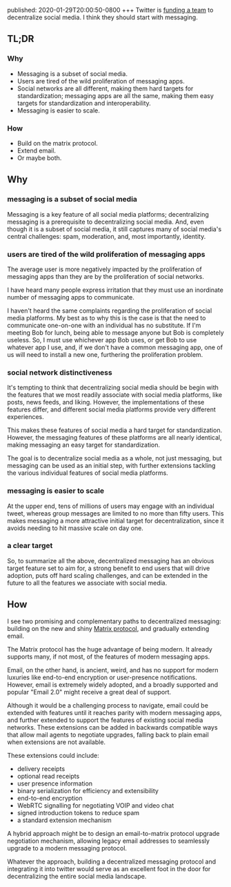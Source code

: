 published: 2020-01-29T20:00:50-0800
+++
Twitter is [funding a team](https://twitter.com/jack/status/1204766078468911106) to decentralize social media. I think they should start with messaging.

TL;DR
-----

### Why

- Messaging is a subset of social media.
- Users are tired of the wild proliferation of messaging apps.
- Social networks are all different, making them hard targets for standardization; messaging apps are all the same, making them easy targets for standardization and interoperability.
- Messaging is easier to scale.

### How

- Build on the matrix protocol.
- Extend email.
- Or maybe both.

Why
---

### messaging is a subset of social media

Messaging is a key feature of all social media platforms; decentralizing messaging is a prerequisite to decentralizing social media. And, even though it is a subset of social media, it still captures many of social media's central challenges: spam, moderation, and, most importantly, identity.

### users are tired of the wild proliferation of messaging apps

The average user is more negatively impacted by the proliferation of messaging apps than they are by the proliferation of social networks.

I have heard many people express irritation that they must use an inordinate number of messaging apps to communicate.

I haven't heard the same complaints regarding the proliferation of social media platforms. My best as to why this is the case is that the need to communicate one-on-one with an individual has no substitute. If I'm meeting Bob for lunch, being able to message anyone but Bob is completely useless. So, I must use whichever app Bob uses, or get Bob to use whatever app I use, and, if we don't have a common messaging app, one of us will need to install a new one, furthering the proliferation problem.

### social network distinctiveness

It's tempting to think that decentralizing social media should be begin with the features that we most readily associate with social media platforms, like posts, news feeds, and liking. However, the implementations of these features differ, and different social media platforms provide very different experiences.

This makes these features of social media a hard target for standardization. However, the messaging features of these platforms are all nearly identical, making messaging an easy target for standardization.

The goal is to decentralize social media as a whole, not just messaging, but messaging can be used as an initial step, with further extensions tackling the various individual features of social media platforms.

### messaging is easier to scale

At the upper end, tens of millions of users may engage with an individual tweet, whereas group messages are limited to no more than fifty users. This makes messaging a more attractive initial target for decentralization, since it avoids needing to hit massive scale on day one.

### a clear target

So, to summarize all the above, decentralized messaging has an obvious target feature set to aim for, a strong benefit to end users that will drive adoption, puts off hard scaling challenges, and can be extended in the future to all the features we associate with social media.

How
---

I see two promising and complementary paths to decentralized messaging: building on the new and shiny [Matrix protocol](https://matrix.org), and gradually extending email.

The Matrix protocol has the huge advantage of being modern. It already supports many, if not most, of the features of modern messaging apps.

Email, on the other hand, is ancient, weird, and has no support for modern luxuries like end-to-end encryption or user-presence notifications. However, email is extremely widely adopted, and a broadly supported and popular "Email 2.0" might receive a great deal of support.

Although it would be a challenging process to navigate, email could be extended with features until it reaches parity with modern messaging apps, and further extended to support the features of existing social media networks. These extensions can be added in backwards compatible ways that allow mail agents to negotiate upgrades, falling back to plain email when extensions are not available.

These extensions could include:

- delivery receipts
- optional read receipts
- user presence information
- binary serialization for efficiency and extensibility
- end-to-end encryption
- WebRTC signalling for negotiating VOIP and video chat
- signed introduction tokens to reduce spam
- a standard extension mechanism

A hybrid approach might be to design an email-to-matrix protocol upgrade negotiation mechanism, allowing legacy email addresses to seamlessly upgrade to a modern messaging protocol.

Whatever the approach, building a decentralized messaging protocol and integrating it into twitter would serve as an excellent foot in the door for decentralizing the entire social media landscape.
